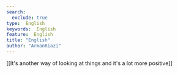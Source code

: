```yaml
---
search:
  exclude: true
type:  English
keywords:  English
feature:  English
title: "English"
author: "ArmanRiazi"
---
```

 [[It's another way of looking at things and it's a lot more positive]] 